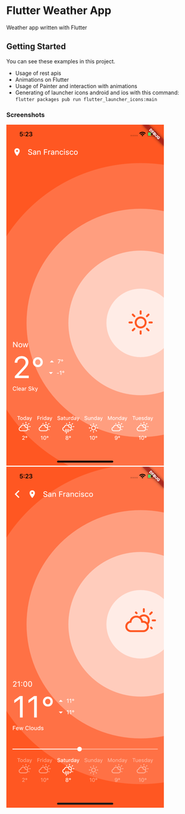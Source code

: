 # Flutter Weather App

Weather app written with Flutter

## Getting Started
You can see these examples in this project.
- Usage of rest apis
- Animations on Flutter
- Usage of Painter and interaction with animations
- Generating of launcher icons android and ios
with this command: `flutter packages pub run flutter_launcher_icons:main`

### Screenshots
![ios](/art/ios.png) ![ios2](/art/ios2.png)
